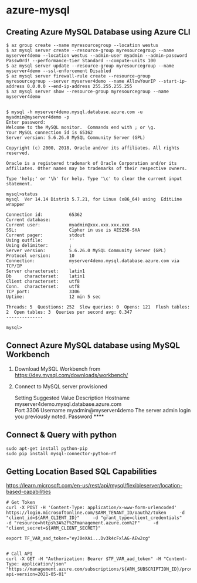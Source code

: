 # azure-mysql
## Creating Azure MySQL Database using Azure CLI

    $ az group create --name myresourcegroup --location westus
    $ az mysql server create --resource-group myresourcegroup --name myserver4demo --location westus --admin-user myadmin --admin-password Passw0rd! --performance-tier Standard --compute-units 100
    $ az mysql server update --resource-group myresourcegroup --name myserver4demo --ssl-enforcement Disabled
    $ az mysql server firewall-rule create --resource-group myresourcegroup --server myserver4demo --name AllowYourIP --start-ip-address 0.0.0.0 --end-ip-address 255.255.255.255
    $ az mysql server show --resource-group myresourcegroup --name myserver4demo


    $ mysql -h myserver4demo.mysql.database.azure.com -u myadmin@myserver4demo -p
    Enter password:
    Welcome to the MySQL monitor.  Commands end with ; or \g.
    Your MySQL connection id is 65362
    Server version: 5.6.26.0 MySQL Community Server (GPL)
    
    Copyright (c) 2000, 2018, Oracle and/or its affiliates. All rights reserved.
    
    Oracle is a registered trademark of Oracle Corporation and/or its affiliates. Other names may be trademarks of their respective owners.
    
    Type 'help;' or '\h' for help. Type '\c' to clear the current input statement.
    
    mysql>status
    mysql  Ver 14.14 Distrib 5.7.21, for Linux (x86_64) using  EditLine wrapper
    
    Connection id:          65362
    Current database:
    Current user:           myadmin@xxx.xxx.xxx.xxx
    SSL:                    Cipher in use is AES256-SHA
    Current pager:          stdout
    Using outfile:          ''
    Using delimiter:        ;
    Server version:         5.6.26.0 MySQL Community Server (GPL)
    Protocol version:       10
    Connection:             myserver4demo.mysql.database.azure.com via TCP/IP
    Server characterset:    latin1
    Db     characterset:    latin1
    Client characterset:    utf8
    Conn.  characterset:    utf8
    TCP port:               3306
    Uptime:                 12 min 5 sec
    
    Threads: 5  Questions: 252  Slow queries: 0  Opens: 121  Flush tables: 2  Open tables: 3  Queries per second avg: 0.347
    --------------
    
    mysql>

## Connect Azure MySQL database using MySQL Workbench
1) Download MySQL Workbench from https://dev.mysql.com/downloads/workbench/
2) Connect to MySQL server provisioned

    Setting	Suggested Value	Description
    Hostname	myserver4demo.mysql.database.azure.com	
    Port	3306
    Username	myadmin@myserver4demo
    The server admin login you previously noted.
    Password	****

## Connect & Query with python
    sudo apt-get install python-pip
    sudo pip install mysql-connector-python-rf
    


## Getting Location Based SQL Capabilities

https://learn.microsoft.com/en-us/rest/api/mysql/flexibleserver/location-based-capabilities

```
# Get Token
curl -X POST -H 'Content-Type: application/x-www-form-urlencoded'     https://login.microsoftonline.com/$ARM_TENANT_ID/oauth2/token     -d "client_id=${ARM_CLIENT_ID}"     -d "grant_type=client_credentials"     -d "resource=https%3A%2F%2Fmanagement.azure.com%2F"     -d "client_secret=${ARM_CLIENT_SECRET}"

export TF_VAR_aad_token="eyJ0eXAi...Dv3k4cFxlAG-AEw2cg"


# Call API
curl -X GET -H "Authorization: Bearer $TF_VAR_aad_token" -H "Content-Type: application/json" "https://management.azure.com/subscriptions/${ARM_SUBSCRIPTION_ID}/providers/Microsoft.DBforMySQL/locations/southeastasia/capabilities?api-version=2021-05-01"

```

